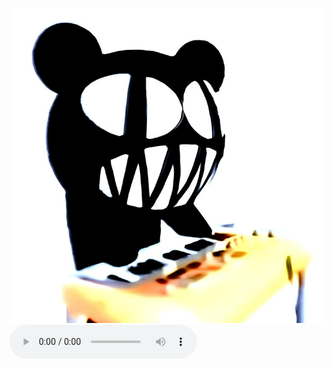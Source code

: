 

![ptv](https://github.com/bulletprooflove/bulletprooflove/blob/main/420af7fd4783428be3e2400cf425552f.jpg?raw=true)
<audio controls>
<commit><source src="https://music.apple.com/ru/song/id-rather-die-than-be-famous/493481399" type="audio/mp3"><audio>
